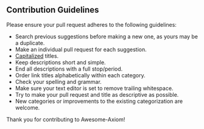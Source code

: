 ## Contribution Guidelines

Please ensure your pull request adheres to the following guidelines:

- Search previous suggestions before making a new one, as yours may be a duplicate.
- Make an individual pull request for each suggestion.
- [Capitalized](https://grammar.yourdictionary.com/capitalization/rules-for-capitalization-in-titles.html) titles.
- Keep descriptions short and simple.
- End all descriptions with a full stop/period.
- Order link titles alphabetically within each category.
- Check your spelling and grammar.
- Make sure your text editor is set to remove trailing whitespace.
- Try to make your pull request and title as descriptive as possible.
- New categories or improvements to the existing categorization are welcome.


Thank you for contributing to Awesome-Axiom!
